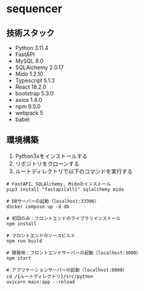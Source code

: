 # sequencer

## 技術スタック

- Python 3.11.4
- FastAPI
- MySQL 8.0
- SQLAlchemy 2.0.17
- Mido 1.2.10
- Typescript 5.1.3
- React 18.2.0
- bootstrap 5.3.0
- axios 1.4.0
- npm 9.5.0
- webpack 5
- babel
  
## 環境構築

1. Python3xをインストールする
2. リポジトリをクローンする
3. ルートディレクトリで以下のコマンドを実行する

```shell
# FastAPI、SQLAlchemy, Midoのインストール
pip3 install "fastapi[all]" sqlalchemy mido

# DBサーバーの起動（localhost:33306）
docker compose up -d db

# 初回のみ：フロントエンドのライブラリインストール
npm install

# フロントエンドのソースビルド
npm run build

# 開発用：フロントエンドサーバーの起動（localhost:3000）
npm start

# アプリケーションサーバーの起動（localhost:8000）
cd /{ルートディレクトリ}/src/python
uvicorn main:app --reload
```
